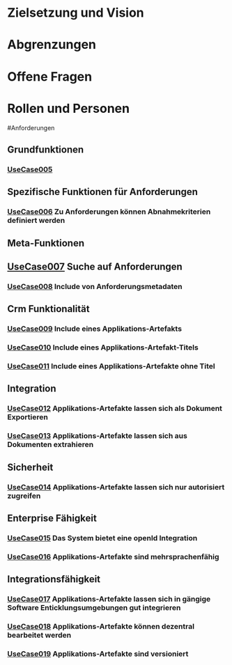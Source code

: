 
# Zielsetzung und Vision


# Abgrenzungen


# Offene Fragen


# Rollen und Personen


#Anforderungen


## Grundfunktionen

### [UseCase005](../requirements/UseCase005.md) 


## Spezifische Funktionen für Anforderungen

### [UseCase006](../requirements/UseCase006.md)  Zu Anforderungen können Abnahmekriterien definiert werden


## Meta-Funktionen

## [UseCase007](../requirements/UseCase007.md)  Suche auf Anforderungen

### [UseCase008](../requirements/UseCase008.md)  Include von Anforderungsmetadaten


## Crm Funktionalität

### [UseCase009](../requirements/UseCase009.md)  Include eines Applikations-Artefakts

### [UseCase010](../requirements/UseCase010.md)  Include eines Applikations-Artefakt-Titels

### [UseCase011](../requirements/UseCase011.md)  Include eines Applikations-Artefakte ohne Titel


## Integration

### [UseCase012](../requirements/UseCase012.md)  Applikations-Artefakte lassen sich als Dokument Exportieren

### [UseCase013](../requirements/UseCase013.md)  Applikations-Artefakte lassen sich aus Dokumenten extrahieren



## Sicherheit

### [UseCase014](../requirements/UseCase014.md)  Applikations-Artefakte lassen sich nur autorisiert zugreifen


## Enterprise Fähigkeit

### [UseCase015](../requirements/UseCase015.md)  Das System bietet eine openId Integration

### [UseCase016](../requirements/UseCase016.md)  Applikations-Artefakte sind mehrsprachenfähig


## Integrationsfähigkeit

### [UseCase017](../requirements/UseCase017.md)  Applikations-Artefakte lassen sich in gängige Software Enticklungsumgebungen gut integrieren

### [UseCase018](../requirements/UseCase018.md)  Applikations-Artefakte können dezentral bearbeitet werden

### [UseCase019](../requirements/UseCase019.md)  Applikations-Artefakte sind versioniert



